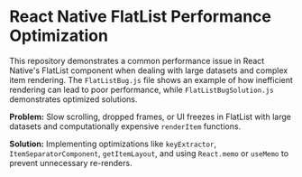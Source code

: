 # React Native FlatList Performance Optimization

This repository demonstrates a common performance issue in React Native's FlatList component when dealing with large datasets and complex item rendering. The `FlatListBug.js` file shows an example of how inefficient rendering can lead to poor performance, while `FlatListBugSolution.js` demonstrates optimized solutions.

**Problem:** Slow scrolling, dropped frames, or UI freezes in FlatList with large datasets and computationally expensive `renderItem` functions.

**Solution:** Implementing optimizations like `keyExtractor`, `ItemSeparatorComponent`, `getItemLayout`, and using `React.memo` or `useMemo` to prevent unnecessary re-renders.